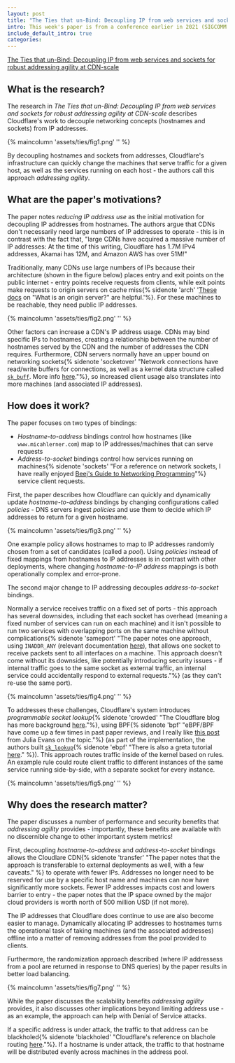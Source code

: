 ```yaml
---
layout: post
title: "The Ties that un-Bind: Decoupling IP from web services and sockets for robust addressing agility at CDN-scale"
intro: This week's paper is from a conference earlier in 2021 (SIGCOMM 2021). I'm also trying out a new format for the paper reviews, your thoughts are greatly appreciated.
include_default_intro: true
categories:
---
```


[The Ties that un-Bind: Decoupling IP from web services and sockets for robust addressing agility at CDN-scale](https://dl.acm.org/doi/10.1145/3452296.3472922)

## What is the research?

The research in  _The Ties that un-Bind: Decoupling IP from web services and sockets for robust addressing agility at CDN-scale_ describes Cloudflare's work to decouple networking concepts (hostnames and sockets) from IP addresses.

{% maincolumn 'assets/ties/fig1.png' '' %}

By decoupling hostnames and sockets from addresses, Cloudflare's infrastructure can quickly change the machines that serve traffic for a given host, as well as the services running on each host - the authors call this approach _addressing agility_.

## What are the paper's motivations?

The paper notes _reducing IP address use_ as the initial motivation for decoupling IP addresses from hostnames. The authors argue that CDNs don't necessarily need large numbers of IP addresses to operate - this is in contrast with the fact that, "large CDNs have acquired a massive number of IP addresses: At the time of this writing, Cloudflare has 1.7M IPv4 addresses, Akamai has 12M, and Amazon AWS has over 51M!"

Traditionally, many CDNs use large numbers of IPs because their architecture (shown in the figure below) places entry and exit points on the public internet - entry points receive requests from clients, while exit points make requests to origin servers on cache miss{% sidenote 'arch' '[These docs](https://www.cloudflare.com/learning/cdn/glossary/origin-server/) on "What is an origin server?" are helpful.'%}. For these machines to be reachable, they need public IP addresses.

{% maincolumn 'assets/ties/fig2.png' '' %}

Other factors can increase a CDN's IP address usage. CDNs may bind specific IPs to hostnames, creating a relationship between the number of hostnames served by the CDN and the number of addresses the CDN requires. Furthermore, CDN servers normally have an upper bound on networking sockets{% sidenote 'socketover' "Network connections have read/write buffers for connections, as well as a kernel data structure called [`sk_buff`](https://wiki.linuxfoundation.org/networking/sk_buff). More info [here](https://stackoverflow.com/a/8732314)."%}, so increased client usage also translates into more machines (and associated IP addresses).

## How does it work?

The paper focuses on two types of bindings:

- _Hostname-to-address_ bindings control how hostnames (like `www.micahlerner.com`) map to IP addresses/machines that can serve requests
- _Address-to-socket_ bindings control how services running on machines{% sidenote 'sockets' "For a reference on network sockets, I have really enjoyed [Beej's Guide to Networking Programming](https://beej.us/guide/bgnet/)"%} service client requests.

First, the paper describes how Cloudflare can quickly and dynamically update _hostname-to-address_ bindings by changing configurations called _policies_ - DNS servers ingest _policies_ and use them to decide which IP addresses to return for a given hostname.

{% maincolumn 'assets/ties/fig3.png' '' %}

One example policy allows hostnames to map to IP addresses randomly chosen from a set of candidates (called a _pool_). Using _policies_ instead of fixed mappings from hostnames to IP addresses is in contrast with other deployments, where changing _hostname-to-IP address_ mappings is both operationally complex and error-prone.

The second major change to IP addressing decouples _address-to-socket_ bindings.

Normally a service receives traffic on a fixed set of ports - this approach has several downsides, including that each socket has overhead (meaning a fixed number of services can run on each machine) and it isn't possible to run two services with overlapping ports on the same machine without complications{% sidenote 'sameport' "The paper notes one approach, using `INADDR_ANY` (relevant documentation [here](https://man7.org/linux/man-pages/man7/ip.7.html)), that allows one socket to receive packets sent to all interfaces on a machine. This approach doesn't come without its downsides, like potentially introducing security issues - if internal traffic goes to the same socket as external traffic, an internal service could accidentally respond to external requests."%} (as they can't re-use the same port).

{% maincolumn 'assets/ties/fig4.png' '' %}

To addresses these challenges, Cloudflare's system introduces _programmable socket lookup_{% sidenote 'crowded' "The Cloudflare blog has more background [here](https://blog.cloudflare.com/its-crowded-in-here/)."%}, using BPF{% sidenote 'bpf' "eBPF/BPF have come up a few times in past paper reviews, and I really like [this post](https://jvns.ca/blog/2017/06/28/notes-on-bpf---ebpf/) from Julia Evans on the topic."%} (as part of the implementation, the authors built [`sk_lookup`](https://lwn.net/Articles/819618/){% sidenote 'ebpf' "There is also a greta tutorial [here](https://ebpf.io/summit-2020-slides/eBPF_Summit_2020-Lightning-Jakub_Sitnicki-Steering_connections_to_sockets_with_BPF_socke_lookup_hook.pdf)." %}). This approach routes traffic inside of the kernel based on rules. An example rule could route client traffic to different instances of the same service running side-by-side, with a separate socket for every instance.

{% maincolumn 'assets/ties/fig5.png' '' %}

## Why does the research matter?

The paper discusses a number of performance and security benefits that _addressing agility_ provides - importantly, these benefits are available with no discernible change to other important system metrics!

First, decoupling _hostname-to-address_ and _address-to-socket_ bindings allows the Cloudlare CDN{% sidenote 'transfer' "The paper notes that the approach is transferable to external deployments as well, with a few caveats." %} to operate with fewer IPs. Addresses no longer need to be reserved for use by a specific host name and machines can now have significantly more sockets. Fewer IP addresses impacts cost and lowers barrier to entry - the paper notes that the IP space owned by the major cloud providers is worth north of 500 million USD (if not more).

The IP addresses that Cloudflare does continue to use are also become easier to manage. Dynamically allocating IP addresses to hostnames turns the operational task of taking machines (and the associated addresses) offline into a matter of removing addresses from the pool provided to clients.

Furthermore, the randomization approach described (where IP addressess from a pool are returned in response to DNS queries) by the paper results in better load balancing.

{% maincolumn 'assets/ties/fig7.png' '' %}

While the paper discusses the scalability benefits _addressing agility_ provides, it also discusses other implications beyond limiting address use - as an example, the approach can help with Denial of Service attacks.

If a specific address is under attack, the traffic to that address can be blackholed{% sidenote 'blackholed' "Cloudflare's reference on blachole routing [here](https://www.cloudflare.com/learning/ddos/glossary/ddos-blackhole-routing/)."%}. If a hostname is under attack, the traffic to that hostname will be distributed evenly across machines in the address pool.
